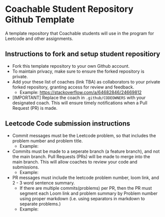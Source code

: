# Coachable Student Repository Github Template 
A template repository that Coachable students will use in the program for Leetcode and other assignments.


## Instructions to fork and setup student repositiory
- Fork this template repository to your own Github account.
- To maintain privacy, make sure to ensure the forked repository is private.
- Add your these list of coaches (link TBA) as collaborators to your private forked repository, granting access for review and feedback.
  - Example: https://stackoverflow.com/a/64682846/24669812
- [IMPORTANT] Replace the coach in `.github/CODEOWNERS` with your designated coach. This will ensure timely notifications when a Pull Request (PR) is made.


## Leetcode Code submission instructions 
- Commit messages must be the Leetcode problem, so that includes the problem number and problem title.
    - Example: 
- Commits must be made to a seperate branch (a feature branch), and not the main branch. Pull Requests (PRs) will be made to merge into the main branch. This will allow coaches to review your code and submissions.
    - Example:
- PR messages must include the leetcode problem number, loom link, and 2 - 3 word sentence summary.
  - If there are multiple commits(problems) per PR, then the PR must segment each Loom link and problem summary by Problem number using proper markdown (i.e. using separators in markdown to separate problems.)
  - Example: 